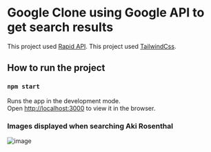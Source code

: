 # Google Clone using Google API to get search results

This project used [Rapid API](https://rapidapi.com/).
This project used [TailwindCss](https://tailwindcss.com/).

## How to run the project

### `npm start`

Runs the app in the development mode.\
Open [http://localhost:3000](http://localhost:3000) to view it in the browser.

### Images displayed when searching Aki Rosenthal
![image](https://user-images.githubusercontent.com/64375555/138374654-90e07f27-49da-420c-b236-33a0b1f17bee.png)
